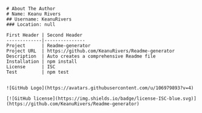 
    # About The Author
    # Name: Keanu Rivers
    ## Username: KeanuRivers
    ### Location: null
    
    First Header | Second Header
    -------------|---------------
    Project      | Readme-generator
    Project URL  | https://github.com/KeanuRivers/Readme-generator
    Description  | Auto creates a comprehensive Readme file
    Installation | npm install
    License      | ISC
    Test         | npm test
    
    
    ![GitHub Logo](https://avatars.githubusercontent.com/u/106979893?v=4)
    
    [![GitHub license](https://img.shields.io/badge/license-ISC-blue.svg)](https://github.com/KeanuRivers/Readme-generator)
    
        